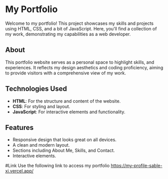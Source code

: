 # My Portfolio

Welcome to my portfolio! This project showcases my skills and projects using HTML, CSS, and a bit of JavaScript. Here, you’ll find a collection of my work, demonstrating my capabilities as a web developer.

## About

This portfolio website serves as a personal space to highlight  skills, and experiences. It reflects my design aesthetics and coding proficiency, aiming to provide visitors with a comprehensive view of my work.

## Technologies Used

- **HTML**: For the structure and content of the website.
- **CSS**: For styling and layout.
- **JavaScript**: For interactive elements and functionality.

## Features

- Responsive design that looks great on all devices.
- A clean and modern layout.
- Sections including About Me, Skills, and Contact.
- Interactive elements.

#Link
Use the following link to access my portfolio
https://my-profile-sable-xi.vercel.app/

